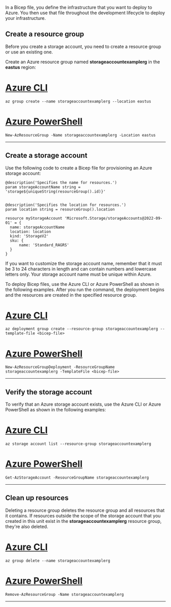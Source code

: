In
a Bicep file, you define the infrastructure that you want to deploy to Azure. You then use that file
throughout the development lifecycle to deploy your infrastructure.

## Create a resource group

Before you create a storage account, you need to create a resource group or use an existing one.

Create an Azure resource group named **storageaccountexamplerg** in the **eastus** region:

# [Azure CLI](#tab/azurecli)

```azurecli
az group create --name storageaccountexamplerg --location eastus
```

# [Azure PowerShell](#tab/azurepowershell)

```azurepowershell
New-AzResourceGroup -Name storageaccountexamplerg -Location eastus
```

---

## Create a storage account

Use the following code to create a Bicep file for provisioning an Azure storage account:

```Bicep
@description('Specifies the name for resources.')
param storageAccountName string = 'storage${uniqueString(resourceGroup().id)}'


@description('Specifies the location for resources.')
param location string = resourceGroup().location

resource myStorageAccount 'Microsoft.Storage/storageAccounts@2022-09-01' = {
  name: storageAccountName
  location: location
  kind: 'StorageV2'
  sku: {
      name: 'Standard_RAGRS'
  }
}
```

If you want to customize the storage account name, remember that it must be 3 to 24
characters in length and can contain numbers and lowercase letters only. Your storage account name
must be unique within Azure.

To deploy Bicep files, use the Azure CLI or Azure PowerShell as shown in the following examples.
After you run the command, the deployment begins and the resources are created in the specified
resource group.

# [Azure CLI](#tab/azurecli)

```azurecli
az deployment group create --resource-group storageaccountexamplerg --template-file <bicep-file>
```

# [Azure PowerShell](#tab/azurepowershell)

```azurepowershell
New-AzResourceGroupDeployment -ResourceGroupName storageaccountexamplerg -TemplateFile <bicep-file>
```

---

## Verify the storage account

To verify that an Azure storage account exists, use the Azure CLI or Azure PowerShell as shown in the
following examples:

# [Azure CLI](#tab/azurecli)

```azurecli
az storage account list --resource-group storageaccountexamplerg
```

# [Azure PowerShell](#tab/azurepowershell)

```azurepowershell
Get-AzStorageAccount -ResourceGroupName storageaccountexamplerg
```

---

## Clean up resources

Deleting a resource group deletes the resource group and all resources
that it contains. If resources outside the scope of the storage account that you created in this unit
exist in the **storageaccountexamplerg** resource group, they're also deleted.

# [Azure CLI](#tab/azurecli)

```azurecli
az group delete --name storageaccountexamplerg
```

# [Azure PowerShell](#tab/azurepowershell)

```azurepowershell
Remove-AzResourceGroup -Name storageaccountexamplerg
```

---
